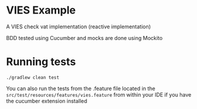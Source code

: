 # VIES Example

A VIES check vat implementation (reactive implementation)

BDD tested using Cucumber and mocks are done using Mockito


# Running tests

` ./gradlew clean test `

You can also run the tests from the .feature file located in the ` src/test/resources/features/vies.feature ` from within your IDE if you have the cucumber extension installed